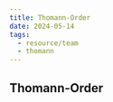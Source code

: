 ```yaml
---
title: Thomann-Order
date: 2024-05-14
tags:
  - resource/team
  - thomann
---
```


## Thomann-Order
